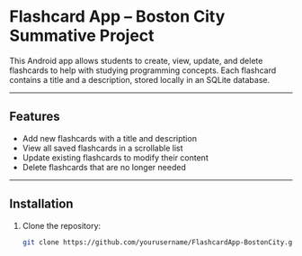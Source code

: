 # Flashcard App – Boston City Summative Project

This Android app allows students to create, view, update, and delete flashcards to help with studying programming concepts. Each flashcard contains a title and a description, stored locally in an SQLite database.

---

## Features

- Add new flashcards with a title and description  
- View all saved flashcards in a scrollable list  
- Update existing flashcards to modify their content  
- Delete flashcards that are no longer needed  

---

## Installation

1. Clone the repository:
   ```bash
   git clone https://github.com/yourusername/FlashcardApp-BostonCity.git
